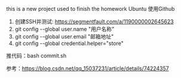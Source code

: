 this is a new project used to finish the homework
Ubuntu 使用Github
1. 创建SSH并测试: https://segmentfault.com/a/1190000002645623
2. git config --global user.name  "用户名称"
3. git config --global user.email "邮箱地址"
4. git config --global credential.helper="store"

推代码：bash commit.sh

参考：https://blog.csdn.net/qq_15037231/article/details/74224357

